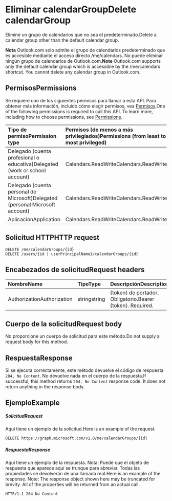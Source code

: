 # <a name="delete-calendargroup"></a><span data-ttu-id="7a9df-101">Eliminar calendarGroup</span><span class="sxs-lookup"><span data-stu-id="7a9df-101">Delete calendarGroup</span></span>

<span data-ttu-id="7a9df-102">Elimine un grupo de calendarios que no sea el predeterminado.</span><span class="sxs-lookup"><span data-stu-id="7a9df-102">Delete a calendar group other than the default calendar group.</span></span>

<span data-ttu-id="7a9df-p101">**Nota** Outlook.com solo admite el grupo de calendarios predeterminado que es accesible mediante el acceso directo /me/calendars. No puede eliminar ningún grupo de calendarios de Outlook.com.</span><span class="sxs-lookup"><span data-stu-id="7a9df-p101">**Note** Outlook.com supports only the default calendar group which is accessible by the /me/calendars shortcut. You cannot delete any calendar group in Outlook.com.</span></span>

## <a name="permissions"></a><span data-ttu-id="7a9df-105">Permisos</span><span class="sxs-lookup"><span data-stu-id="7a9df-105">Permissions</span></span>
<span data-ttu-id="7a9df-p102">Se requiere uno de los siguientes permisos para llamar a esta API. Para obtener más información, incluido cómo elegir permisos, vea [Permisos](../../../concepts/permissions_reference.md).</span><span class="sxs-lookup"><span data-stu-id="7a9df-p102">One of the following permissions is required to call this API. To learn more, including how to choose permissions, see [Permissions](../../../concepts/permissions_reference.md).</span></span>

|<span data-ttu-id="7a9df-108">Tipo de permiso</span><span class="sxs-lookup"><span data-stu-id="7a9df-108">Permission type</span></span>      | <span data-ttu-id="7a9df-109">Permisos (de menos a más privilegiados)</span><span class="sxs-lookup"><span data-stu-id="7a9df-109">Permissions (from least to most privileged)</span></span>              |
|:--------------------|:---------------------------------------------------------|
|<span data-ttu-id="7a9df-110">Delegado (cuenta profesional o educativa)</span><span class="sxs-lookup"><span data-stu-id="7a9df-110">Delegated (work or school account)</span></span> | <span data-ttu-id="7a9df-111">Calendars.ReadWrite</span><span class="sxs-lookup"><span data-stu-id="7a9df-111">Calendars.ReadWrite</span></span>    |
|<span data-ttu-id="7a9df-112">Delegado (cuenta personal de Microsoft)</span><span class="sxs-lookup"><span data-stu-id="7a9df-112">Delegated (personal Microsoft account)</span></span> | <span data-ttu-id="7a9df-113">Calendars.ReadWrite</span><span class="sxs-lookup"><span data-stu-id="7a9df-113">Calendars.ReadWrite</span></span>    |
|<span data-ttu-id="7a9df-114">Aplicación</span><span class="sxs-lookup"><span data-stu-id="7a9df-114">Application</span></span> | <span data-ttu-id="7a9df-115">Calendars.ReadWrite</span><span class="sxs-lookup"><span data-stu-id="7a9df-115">Calendars.ReadWrite</span></span> |

## <a name="http-request"></a><span data-ttu-id="7a9df-116">Solicitud HTTP</span><span class="sxs-lookup"><span data-stu-id="7a9df-116">HTTP request</span></span>
<!-- { "blockType": "ignored" } -->
```http
DELETE /me/calendarGroups/{id}
DELETE /users/{id | userPrincipalName}/calendarGroups/{id}
```
## <a name="request-headers"></a><span data-ttu-id="7a9df-117">Encabezados de solicitud</span><span class="sxs-lookup"><span data-stu-id="7a9df-117">Request headers</span></span>
| <span data-ttu-id="7a9df-118">Nombre</span><span class="sxs-lookup"><span data-stu-id="7a9df-118">Name</span></span>       | <span data-ttu-id="7a9df-119">Tipo</span><span class="sxs-lookup"><span data-stu-id="7a9df-119">Type</span></span> | <span data-ttu-id="7a9df-120">Descripción</span><span class="sxs-lookup"><span data-stu-id="7a9df-120">Description</span></span>|
|:---------------|:--------|:----------|
| <span data-ttu-id="7a9df-121">Authorization</span><span class="sxs-lookup"><span data-stu-id="7a9df-121">Authorization</span></span>  | <span data-ttu-id="7a9df-122">string</span><span class="sxs-lookup"><span data-stu-id="7a9df-122">string</span></span>  | <span data-ttu-id="7a9df-p103">{token} de portador. Obligatorio.</span><span class="sxs-lookup"><span data-stu-id="7a9df-p103">Bearer {token}. Required.</span></span> |

## <a name="request-body"></a><span data-ttu-id="7a9df-125">Cuerpo de la solicitud</span><span class="sxs-lookup"><span data-stu-id="7a9df-125">Request body</span></span>
<span data-ttu-id="7a9df-126">No proporcione un cuerpo de solicitud para este método.</span><span class="sxs-lookup"><span data-stu-id="7a9df-126">Do not supply a request body for this method.</span></span>

## <a name="response"></a><span data-ttu-id="7a9df-127">Respuesta</span><span class="sxs-lookup"><span data-stu-id="7a9df-127">Response</span></span>

<span data-ttu-id="7a9df-p104">Si se ejecuta correctamente, este método devuelve el código de respuesta `204, No Content`. No devuelve nada en el cuerpo de la respuesta.</span><span class="sxs-lookup"><span data-stu-id="7a9df-p104">If successful, this method returns `204, No Content` response code. It does not return anything in the response body.</span></span>

## <a name="example"></a><span data-ttu-id="7a9df-130">Ejemplo</span><span class="sxs-lookup"><span data-stu-id="7a9df-130">Example</span></span>
##### <a name="request"></a><span data-ttu-id="7a9df-131">Solicitud</span><span class="sxs-lookup"><span data-stu-id="7a9df-131">Request</span></span>
<span data-ttu-id="7a9df-132">Aquí tiene un ejemplo de la solicitud.</span><span class="sxs-lookup"><span data-stu-id="7a9df-132">Here is an example of the request.</span></span>
<!-- {
  "blockType": "request",
  "name": "delete_calendargroup"
}-->
```http
DELETE https://graph.microsoft.com/v1.0/me/calendarGroups/{id}
```
##### <a name="response"></a><span data-ttu-id="7a9df-133">Respuesta</span><span class="sxs-lookup"><span data-stu-id="7a9df-133">Response</span></span>
<span data-ttu-id="7a9df-p105">Aquí tiene un ejemplo de la respuesta. Nota: Puede que el objeto de respuesta que aparece aquí se trunque para abreviar. Todas las propiedades se devolverán de una llamada real.</span><span class="sxs-lookup"><span data-stu-id="7a9df-p105">Here is an example of the response. Note: The response object shown here may be truncated for brevity. All of the properties will be returned from an actual call.</span></span>
<!-- {
  "blockType": "response",
  "truncated": true
} -->
```http
HTTP/1.1 204 No Content
```

<!-- uuid: 8fcb5dbc-d5aa-4681-8e31-b001d5168d79
2015-10-25 14:57:30 UTC -->
<!-- {
  "type": "#page.annotation",
  "description": "Delete calendarGroup",
  "keywords": "",
  "section": "documentation",
  "tocPath": ""
}-->
